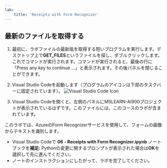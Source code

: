 ```yaml
---
lab:
    title: 'Receipts with Form Recognizer'
---
```


## 最新のファイルを取得する

1. 最初に、ラボファイルの最新版を取得する短いプログラムを実行します。デスクトップ上で**GET_FILES**というファイルを探し、ダブルクリックします。これでコマンドが実行されます。コマンドが実行されると、最後の行に「Press any key to continue ...」と表示されます。その後パネルを閉じることができます。

2. Visual Studio Codeを起動します（プログラムのアイコンは下部のタスクバーに固定されています）。
![Visual Studio Code Icon](./images/vscode.jpg)

3. Visual Studio Codeを開くと、左側のパネルにMSLEARN-AI900プロジェクトが表示されているはずです。このファイルには、このコースのラボが含まれています。

このラボでは、AzureのForm Recognizerサービスを使用して、フォームの画像からテキストを識別します。

- Visual Studio Codeで **06 - Receipts with Form Recognizer.ipynb** ノートブックを**補足:** Pythonの変更に関するプロンプトが表示された場合は**OK**を選択して先に進んでください。
- ノートのインストラクションにしたがって、ラボを完了してください。
